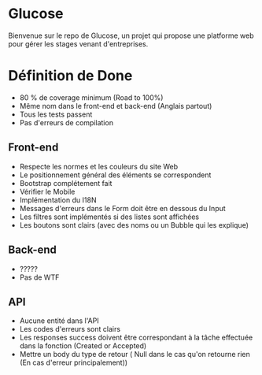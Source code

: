 # Glucose

Bienvenue sur le repo de Glucose, un projet qui propose une platforme web pour gérer les stages venant d'entreprises.

# Définition de Done

*  80 % de coverage minimum (Road to 100%)
*  Même nom dans le front-end et back-end (Anglais partout)
*  Tous les tests passent
*  Pas d'erreurs de compilation

## Front-end

*  Respecte les normes et les couleurs du site Web
*  Le positionnement général des éléments se correspondent
*  Bootstrap complétement fait
*  Vérifier le Mobile
*  Implémentation du I18N
*  Messages d'erreurs dans le Form doit être en dessous du Input
*  Les filtres sont implémentés si des listes sont affichées
*  Les boutons sont clairs (avec des noms ou un Bubble qui les explique)
  

## Back-end

*  ?????
*  Pas de WTF

## API

*  Aucune entité dans l'API
*  Les codes d'erreurs sont clairs
*  Les responses success doivent être correspondant à la tâche effectuée dans la fonction (Created or Accepted)
*  Mettre un body du type de retour ( Null dans le cas qu'on retourne rien (En cas d'erreur principalement))
  
